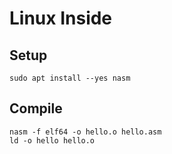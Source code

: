 # Linux Inside

## Setup

```
sudo apt install --yes nasm
```

## Compile

```
nasm -f elf64 -o hello.o hello.asm
ld -o hello hello.o
```
